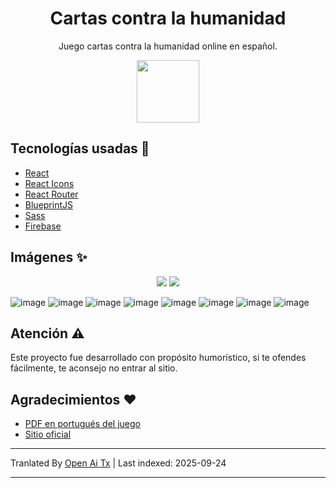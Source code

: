 <h1 align="center">Cartas contra la humanidad</h1>

<p align="center">
Juego cartas contra la humanidad online en español.
</p>

<p align="center">
  <img width=100 src="https://raw.githubusercontent.com/SilvanoGPM/cards-against-humanity/main/./src/favicon.png" />
</p>

## Tecnologías usadas :rocket:

- [React](https://pt-br.reactjs.org/)
- [React Icons](https://react-icons.github.io/react-icons/)
- [React Router](https://reactrouter.com/)
- [BlueprintJS](https://blueprintjs.com/)
- [Sass](https://sass-lang.com/)
- [Firebase](https://firebase.google.com)

## Imágenes :sparkles:

<p align="center">
  <img src="https://user-images.githubusercontent.com/59753526/164973933-b4687e62-f594-4f0c-94bb-1ef738e95b63.png" />
  <img src="https://user-images.githubusercontent.com/59753526/164973938-29476573-bfdb-4f6a-ace1-219a07adc454.png" />
</p>

![image](https://user-images.githubusercontent.com/59753526/164974018-45cba896-cd84-49dc-8ebe-1edd71a2ded6.png)
![image](https://user-images.githubusercontent.com/59753526/164973889-ad3a3630-e3e0-49a0-b589-5161295b3fb4.png)
![image](https://user-images.githubusercontent.com/59753526/164973982-3dc64e91-e209-4d3d-9375-be2d552e4fed.png)
![image](https://user-images.githubusercontent.com/59753526/164973999-716ed8f1-4779-48bf-bb24-f7ba16e58824.png)
![image](https://user-images.githubusercontent.com/59753526/164974037-24b3dfdb-843d-4d45-bd3c-2d9fd0101e06.png)
![image](https://user-images.githubusercontent.com/59753526/164974043-fb381ce5-8120-41ff-b8bc-cccc5b6bcddd.png)
![image](https://user-images.githubusercontent.com/59753526/164974052-36227ea5-5da2-45dd-b321-7329318adea6.png)
![image](https://user-images.githubusercontent.com/59753526/164974061-686fba0f-4c63-49ac-bee7-7a6598f9d068.png)

## Atención :warning:

Este proyecto fue desarrollado con propósito humorístico, si te ofendes fácilmente, te aconsejo no entrar al sitio.

## Agradecimientos :heart:

- [PDF en portugués del juego](https://www.ludopedia.com.br/jogo/cards-against-humanity/anexos/104033)
- [Sitio oficial](https://www.cardsagainsthumanity.com/)


---

Tranlated By [Open Ai Tx](https://github.com/OpenAiTx/OpenAiTx) | Last indexed: 2025-09-24

---